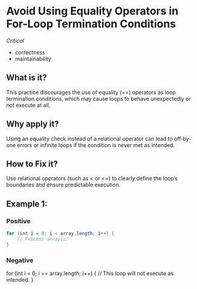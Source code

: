 <!-- #title -->
# Avoid Using Equality Operators in For-Loop Termination Conditions

<!-- #severity -->
*Critical*

<!-- #categories -->
- correctness
- maintainability

<!-- #description -->
## What is it?
This practice discourages the use of equality (==) operators as loop termination conditions, which may cause loops to behave unexpectedly or not execute at all.

## Why apply it?
Using an equality check instead of a relational operator can lead to off‐by‐one errors or infinite loops if the condition is never met as intended.

## How to Fix it?
Use relational operators (such as < or <=) to clearly define the loop’s boundaries and ensure predictable execution.

<!-- #examples -->

## Example 1: 
### Positive
<!-- This loop correctly iterates over an array using a less-than operator. -->
```java
for (int i = 0; i < array.length; i++) {
    // Process array[i]
}
```
### Negative
for (int i = 0; i == array.length; i++) {
    // This loop will not execute as intended.
}
```
